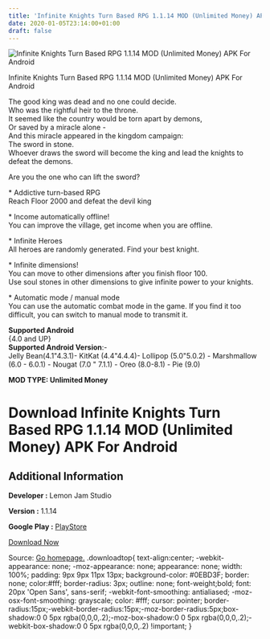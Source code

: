 ```yaml
---
title: 'Infinite Knights Turn Based RPG 1.1.14 MOD (Unlimited Money) APK For Android'
date: 2020-01-05T23:14:00+01:00
draft: false
---
```


![Infinite Knights Turn Based RPG 1.1.14 MOD (Unlimited Money) APK For Android](https://i2.wp.com/apkhome.net/wp-content/uploads/2020/01/Infinite-Knights-Turn-Based-RPG-1.1.14-MOD-Unlimited-Money.png "Infinite Knights Turn Based RPG 1.1.14 MOD (Unlimited Money) APK For Android")

  

Infinite Knights Turn Based RPG 1.1.14 MOD (Unlimited Money) APK For Android

The good king was dead and no one could decide.  
Who was the rightful heir to the throne.  
It seemed like the country would be torn apart by demons,  
Or saved by a miracle alone -  
And this miracle appeared in the kingdom campaign:  
The sword in stone.  
Whoever draws the sword will become the king and lead the knights to defeat the demons.

Are you the one who can lift the sword?

\* Addictive turn-based RPG  
Reach Floor 2000 and defeat the devil king

\* Income automatically offline!  
You can improve the village, get income when you are offline.

\* Infinite Heroes  
All heroes are randomly generated. Find your best knight.

\* Infinite dimensions!  
You can move to other dimensions after you finish floor 100.  
Use soul stones in other dimensions to give infinite power to your knights.

\* Automatic mode / manual mode  
You can use the automatic combat mode in the game. If you find it too difficult, you can switch to manual mode to transmit it.

**Supported Android**  
{4.0 and UP}  
**Supported Android Version**:-  
Jelly Bean(4.1"4.3.1)- KitKat (4.4"4.4.4)- Lollipop (5.0"5.0.2) - Marshmallow (6.0 - 6.0.1) - Nougat (7.0 " 7.1.1) - Oreo (8.0-8.1) - Pie (9.0)

**MOD TYPE: Unlimited Money**

Download Infinite Knights Turn Based RPG 1.1.14 MOD (Unlimited Money) APK For Android
=====================================================================================

Additional Information
----------------------

**Developer :** Lemon Jam Studio

**Version :** 1.1.14

**Google Play :** [PlayStore](https://play.google.com/store/apps/details?id=com.lemonjamstudio.infiniteknights)

  

[Download Now](https://store4app.co/post/infinite-knights-turn-based-rpg-1-1-14-mod-unlimited-money-apk-for-android_1578248586)

  
Source: [Go homepage.](https://store4app.co/post/infinite-knights-turn-based-rpg-1-1-14-mod-unlimited-money-apk-for-android_1578248586) .downloadtop{ text-align:center; -webkit-appearance: none; -moz-appearance: none; appearance: none; width: 100%; padding: 9px 9px 11px 13px; background-color: #0EBD3F; border: none; color:#fff; border-radius: 3px; outline: none; font-weight;bold; font: 20px 'Open Sans', sans-serif; -webkit-font-smoothing: antialiased; -moz-osx-font-smoothing: grayscale; color: #fff; cursor: pointer; border-radius:15px;-webkit-border-radius:15px;-moz-border-radius:5px;box-shadow:0 0 5px rgba(0,0,0,.2);-moz-box-shadow:0 0 5px rgba(0,0,0,.2);-webkit-box-shadow:0 0 5px rgba(0,0,0,.2) !important; }